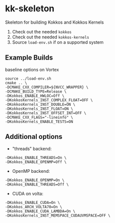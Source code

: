 # kk-skeleton
Skeleton for building Kokkos and Kokkos Kernels 

1. Check out the needed `kokkos`
2. Check out the needed `kokkos-kernels`
3. Source `load-env.sh` if on a supported system

## Example Builds

baseline options on Vortex
```
source ../load-env.sh
cmake .. \
-DCMAKE_CXX_COMPILER=${NVCC_WRAPPER} \
-DCMAKE_BUILD_TYPE=Release \
-DKokkos_ENABLE_HWLOC=Off \
-DKokkosKernels_INST_COMPLEX_FLOAT=OFF \
-DKokkosKernels_INST_DOUBLE=ON \
-DKokkosKernels_INST_FLOAT=ON \
-DKokkosKernels_INST_OFFSET_INT=OFF \
-DCMAKE_CXX_FLAGS="-lineinfo" \
-DKokkosKernels_ENABLE_TESTS=ON
```

## Additional options

* "threads" backend:
```
-DKokkos_ENABLE_THREADS=On \
-DKokkos_ENABLE_OPENMP=Off \
```

* OpenMP backend:
```
-DKokkos_ENABLE_OPENMP=On \
-DKokkos_ENABLE_THREADS=Off \
```

* CUDA on volta: 
```
-DKokkos_ENABLE_CUDA=On \
-DKokkos_ARCH_VOLTA70=On \
-DKokkos_ENABLE_CUDA_LAMBDA=On \
-DKokkosKernels_INST_MEMSPACE_CUDAUVMSPACE=OFF \
```
